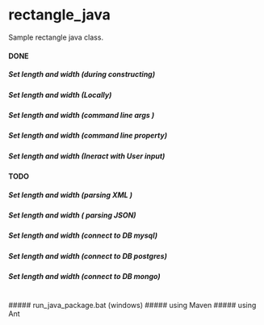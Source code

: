 # rectangle_java
Sample rectangle  java class.

#### DONE
##### Set length and width (during constructing)
##### Set length and width (Locally)
##### Set length and width (command line args )
##### Set length and width (command line property)
##### Set length and width (Ineract with User input)


#### TODO
##### Set length and width (parsing  XML )
##### Set length and width ( parsing JSON)
##### Set length and width (connect to DB mysql)
##### Set length and width (connect to DB postgres)
##### Set length and width (connect to DB mongo)
<br/>
##### run_java_package.bat (windows)
##### using Maven
##### using Ant


